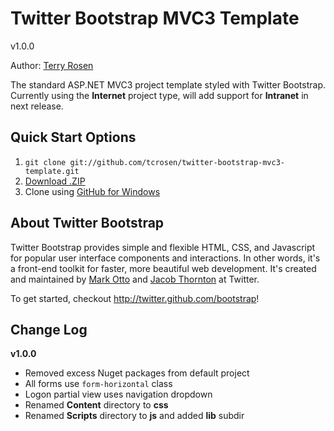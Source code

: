Twitter Bootstrap MVC3 Template
=================

v1.0.0

Author: [Terry Rosen](http://twitter.com/rerrify)

The standard ASP.NET MVC3 project template styled with Twitter Bootstrap.
Currently using the **Internet** project type, will add support for **Intranet** in next release.

Quick Start Options
-----------

1. `git clone git://github.com/tcrosen/twitter-bootstrap-mvc3-template.git`
2. [Download .ZIP](https://github.com/tcrosen/twitter-bootstrap-mvc3-template/zipball/master)
3. Clone using [GitHub for Windows](http://windows.github.com/)

About Twitter Bootstrap
-----------

Twitter Bootstrap provides simple and flexible HTML, CSS, and Javascript for popular user interface components and interactions. In other words, it's a front-end toolkit for faster, more beautiful web development. It's created and maintained by [Mark Otto](http://twitter.com/mdo) and [Jacob Thornton](http://twitter.com/fat) at Twitter.

To get started, checkout http://twitter.github.com/bootstrap!

Change Log
-----------

**v1.0.0**
+ Removed excess Nuget packages from default project
+ All forms use `form-horizontal` class
+ Logon partial view uses navigation dropdown
+ Renamed **Content** directory to **css**
+ Renamed **Scripts** directory to **js** and added **lib** subdir